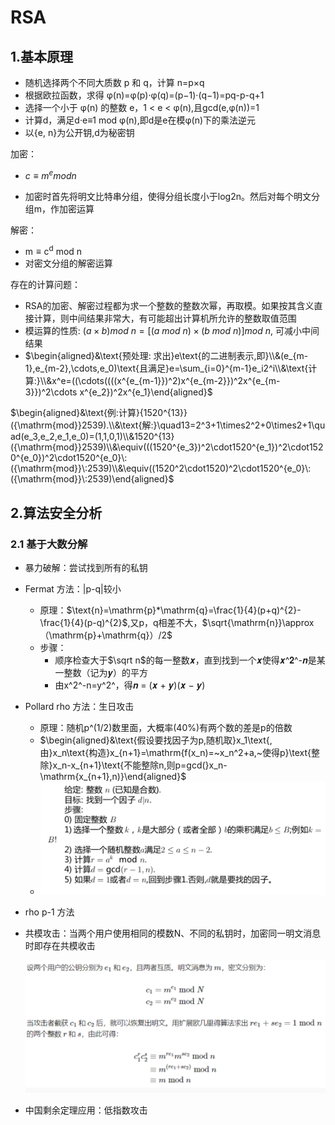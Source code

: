 # RSA

## 1.基本原理

* 随机选择两个不同大质数 p 和 q，计算 n=p×q
* 根据欧拉函数，求得 φ(n)=φ(p)·φ(q)=(p−1)·(q−1)=pq-p-q+1
* 选择一个小于 φ(n) 的整数 e，1 < e < φ(n),且gcd(e,φ(n))=1
* 计算d，满足d·e≡1 mod φ(n),即d是e在模φ(n)下的乘法逆元
* 以{e, n}为公开钥,d为秘密钥

加密：

* $c \equiv m^emodn$

* 加密时首先将明文比特串分组，使得分组长度小于log2n。然后对每个明文分组m，作加密运算

解密：

* $\mathrm{m\equiv c^d~mod~n}$
* 对密文分组的解密运算

存在的计算问题：

* RSA的加密、解密过程都为求一个整数的整数次幂，再取模。如果按其含义直接计算，则中间结果非常大，有可能超出计算机所允许的整数取值范围
* 模运算的性质: $(a\times b)mod\ n=[(a\ mod\ n)\times(b\ mod\ n)]mod\ n$, 可减小中间结果
* $\begin{aligned}&\text{预处理: 求出}e\text{的二进制表示,即}\\&(e_{m-1},e_{m-2},\cdots,e_0)\text{且满足}e=\sum_{i=0}^{m-1}e_i2^i\\&\text{计算:}\\&x^e=((\cdots((((x^{e_{m-1}})^2)x^{e_{m-2}})^2x^{e_{m-3}})^2\cdots x^{e_2})^2x^{e_1}\end{aligned}$

$\begin{aligned}&\text{例:计算}{1520^{13}}({\mathrm{mod}}2539).\\&\text{解:}\quad13=2^3+1\times2^2+0\times2+1\quad(e_3,e_2,e_1,e_0)=(1,1,0,1)\\&1520^{13}({\mathrm{mod}}2539)\\&\equiv(((1520^{e_3})^2\cdot1520^{e_1})^2\cdot1520^{e_0})^2\cdot1520^{e_0}\:({\mathrm{mod}}\:2539)\\&\equiv((1520^2\cdot1520)^2\cdot1520^{e_0}\:({\mathrm{mod}}\:2539)\end{aligned}$



## 2.算法安全分析

### 2.1 基于大数分解

* 暴力破解：尝试找到所有的私钥
* Fermat 方法：|p-q|较小
  * 原理：$\text{n}=\mathrm{p}*\mathrm{q}=\frac{1}{4}(p+q)^{2}-\frac{1}{4}(p-q)^{2}$,又p，q相差不大，$\sqrt{\mathrm{n}}\approx（\mathrm{p}+\mathrm{q}）/2$
  * 步骤：
    * 顺序检查大于$\sqrt n$的每一整数𝒙，直到找到一个𝒙使得𝒙^𝟐^-𝒏是某一整数（记为𝒚）的平方
    * 由x^2^-n=y^2^，得𝒏 = (𝒙 + 𝒚)(𝒙 − 𝒚)
* Pollard rho 方法：生日攻击
  * 原理：随机p^(1/2)数里面，大概率(40%)有两个数的差是p的倍数
  * $\begin{aligned}&\text{假设要找因子为p,随机取}x_1\text{,由}x_n\text{构造}x_{n+1}=\mathrm{f(x_n)=~x_n^2+a,~使得p}\text{整除}x_n-x_{n+1}\text{不能整除n,则p=gcd(}x_n-\mathrm{x_{n+1},n)}\end{aligned}$
  * ![image-20241006084635468](./assets/6.RSA/image-20241006084635468.png)
  
* rho p-1 方法

* 共模攻击：当两个用户使用相同的模数N、不同的私钥时，加密同一明文消息时即存在共模收击

  ![image-20241006084557925](./assets/6.RSA/image-20241006084557925.png)

* 中国剩余定理应用：低指数攻击